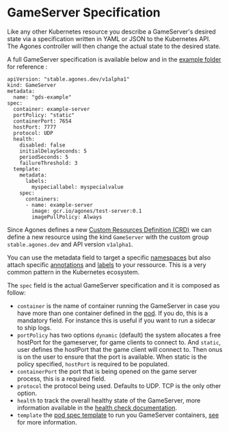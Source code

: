 # GameServer Specification

Like any other Kubernetes resource you describe a GameServer's desired state via a specification written in YAML or JSON to the Kubernetes API. The Agones controller will then change the actual state to the desired state.

A full GameServer specification is available below and in the [example folder](../examples/gameserver.yaml) for reference :

```
apiVersion: "stable.agones.dev/v1alpha1"
kind: GameServer
metadata:
  name: "gds-example"
spec:
  container: example-server
  portPolicy: "static"
  containerPort: 7654
  hostPort: 7777
  protocol: UDP
  health:
    disabled: false
    initialDelaySeconds: 5
    periodSeconds: 5
    failureThreshold: 3
  template:
    metadata:
      labels:
        myspeciallabel: myspecialvalue
    spec:
      containers:
      - name: example-server
        image: gcr.io/agones/test-server:0.1
        imagePullPolicy: Always
```

Since Agones defines a new [Custom Resources Definition (CRD)](https://kubernetes.io/docs/concepts/api-extension/custom-resources/) we can define a new resource using the kind `GameServer` with the custom group `stable.agones.dev` and API version `v1alpha1`.

You can use the metadata field to target a specific [namespaces](https://kubernetes.io/docs/concepts/overview/working-with-objects/namespaces/) but also attach specific [annotations](https://kubernetes.io/docs/concepts/overview/working-with-objects/annotations/) and [labels](https://kubernetes.io/docs/concepts/overview/working-with-objects/labels/) to your ressource. This is a very common pattern in the Kubernetes ecosystem.

The `spec` field is the actual GameServer specification and it is composed as follow:

- `container` is the name of container running the GameServer in case you have more than one container defined in the [pod](https://kubernetes.io/docs/concepts/workloads/pods/pod-overview/). If you do,  this is a mandatory field. For instance this is useful if you want to run a sidecar to ship logs.
- `portPolicy` has two options `dynamic` (default) the system allocates a free hostPort for the gameserver, for game clients to connect to. And `static`, user defines the hostPort that the game client will connect to. Then onus is on the user to ensure that the port is available. When static is the policy specified, `hostPort` is required to be populated.
- `containerPort` the port that is being opened on the game server process, this is a required field.
- `protocol` the protocol being used. Defaults to UDP. TCP is the only other option.
- `health` to track the overall healthy state of the GameServer, more information available in the [health check documentation](./health_checking.md).
- `template` the [pod spec template](https://kubernetes.io/docs/reference/generated/kubernetes-api/v1.9/#pod-v1-core) to run you GameServer containers, [see](https://kubernetes.io/docs/concepts/workloads/pods/pod-overview/#pod-templates) for more information.
